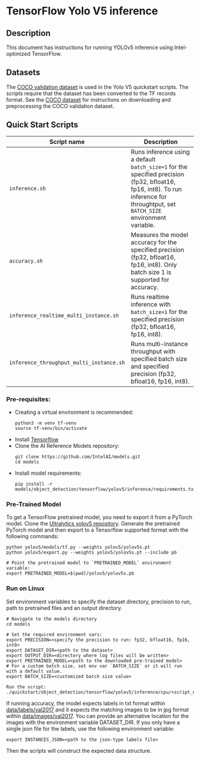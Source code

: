 <!--- 0. Title -->
# TensorFlow Yolo V5 inference

<!-- 10. Description -->
## Description

This document has instructions for running YOLOv5 inference using
Intel-optimized TensorFlow.

<!--- 30. Datasets -->
## Datasets

The [COCO validation dataset](http://cocodataset.org) is used in the
Yolo V5 quickstart scripts. The scripts require that the dataset
has been converted to the TF records format. See the
[COCO dataset](/datasets/coco/README.md) for instructions on downloading
and preprocessing the COCO validation dataset.

<!--- 40. Quick Start Scripts -->
## Quick Start Scripts

| Script name | Description |
|-------------|-------------|
| `inference.sh` | Runs inference using a default `batch_size=1` for the specified precision (fp32, bfloat16, fp16, int8). To run inference for throughtput, set `BATCH_SIZE` environment variable. |
| `accuracy.sh` | Measures the model accuracy for the specified precision (fp32, bfloat16, fp16, int8). Only batch size 1 is supported for accuracy.|
| `inference_realtime_multi_instance.sh` | Runs realtime inference with `batch_size=1` for the specified precision (fp32, bfloat16, fp16, int8). |
| `inference_throughput_multi_instance.sh` | Runs multi-instance throughput with specified batch size and specified precision (fp32, bfloat16, fp16, int8). |


<!--- 50. Baremetal -->
### Pre-requisites:
- Creating a virtual environment is recommended:
    ```
    python3 -m venv tf-venv
    source tf-venv/bin/activate
    ```
- Install [Tensorflow](https://pypi.org/project/tf-nightly/)
- Clone the AI Reference Models repository:
    ```
    git clone https://github.com/IntelAI/models.git
    cd models
    ```
- Install model requirements:
    ```
    pip install -r models/object_detection/tensorflow/yolov5/inference/requirements.txt
    ```
### Pre-Trained Model

To get a TensorFlow pretrained model, you need to export it from a PyTorch model. Clone the [Ultralytics yolov5 repository](https://github.com/ultralytics/yolov5.git).
Generate the pretrained PyTorch model and then export to a Tensorflow supported format with the following commands:
```
python yolov5/models/tf.py --weights yolov5/yolov5s.pt
python yolov5/export.py --weights yolov5/yolov5s.pt --include pb

# Point the pretrained model to `PRETRAINED_MODEL` environment variable:
export PRETRAINED_MODEL=$(pwd)/yolov5/yolov5s.pb
```

### Run on Linux

Set environment variables to specify the dataset directory, precision to run, path to pretrained files and an output directory.
```
# Navigate to the models directory
cd models

# Set the required environment vars:
export PRECISION=<specify the precision to run: fp32, bfloat16, fp16, int8>
export DATASET_DIR=<path to the dataset>
export OUTPUT_DIR=<directory where log files will be written>
export PRETRAINED_MODEL=<path to the downloaded pre-trained model>
# For a custom batch size, set env var `BATCH_SIZE` or it will run with a default value.
export BATCH_SIZE=<customized batch size value>

Run the script:
./quickstart/object_detection/tensorflow/yolov5/inference/cpu/<script_name.sh>
```

If running accuracy, the model expects labels in txt format within [data/labels/val2017](/models/object_detection/tensorflow/yolov5/inference/data/labels/val2017) and it expects the matching images to be in jpg format within [data/images/val2017](/models/object_detection/tensorflow/yolov5/inference/data/images/val2017). You can provide an alternative location for the images with the environment variable DATASET_DIR. If you only have a single json file for the labels, use the following environment variable:
```
export INSTANCES_JSON=<path to the json-type labels file>
```
Then the scripts will construct the expected data structure.
